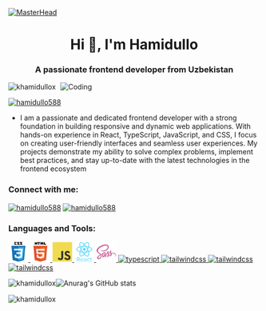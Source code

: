 [![MasterHead](https://miro.medium.com/v2/resize:fit:679/1*L_QoAG863l8QvqxpNyBiqw.gif)](https://rishavchanda.io)
<h1 align="center">Hi 👋, I'm Hamidullo</h1>
<h3 align="center">A passionate frontend developer from Uzbekistan</h3>
<img
  loop
  align="right"
  alt="Coding"
  width="400"
  src="https://miro.medium.com/v2/resize:fit:1360/0*7Q3yvSIv_t0ioJ-Z.gif"
/>

<p align="left">
  <img
    src="https://komarev.com/ghpvc/?username=khamidullox&label=Profile%20views&color=0e75b6&style=flat"
    alt="khamidullox"
  />
</p>

<p align="left">
  <a href="https://twitter.com/hamidullo588" target="blank"
    ><img
      src="https://img.shields.io/twitter/follow/hamidullo588?logo=twitter&style=for-the-badge"
      alt="hamidullo588"
  /></a>
</p>

- I am a passionate and dedicated frontend developer with a strong foundation in building responsive and dynamic web applications. With hands-on experience in React, TypeScript, JavaScript, and CSS, I focus on creating user-friendly interfaces and seamless user experiences. My projects demonstrate my ability to solve complex problems, implement best practices, and stay up-to-date with the latest technologies in the frontend ecosystem

<h3 align="left">Connect with me:</h3>
<p align="left">
  <a href="https://twitter.com/hamidullo588" target="blank"
    ><img
      align="center"
      src="https://raw.githubusercontent.com/rahuldkjain/github-profile-readme-generator/master/src/images/icons/Social/twitter.svg"
      alt="hamidullo588"
      height="30"
      width="40"
  /></a>
  <a href="https://instagram.com/hamidullo588" target="blank"
    ><img
      align="center"
      src="https://raw.githubusercontent.com/rahuldkjain/github-profile-readme-generator/master/src/images/icons/Social/instagram.svg"
      alt="hamidullo588"
      height="30"
      width="40"
  /></a>
</p>

<h3 align="left">Languages and Tools:</h3>
<p align="left">
  <a href="https://www.w3schools.com/css/" target="_blank" rel="noreferrer">
    <img
      src="https://raw.githubusercontent.com/devicons/devicon/master/icons/css3/css3-original-wordmark.svg"
      alt="css3"
      width="40"
      height="40"
    />
  </a>
  <a href="https://www.w3.org/html/" target="_blank" rel="noreferrer">
    <img
      src="https://raw.githubusercontent.com/devicons/devicon/master/icons/html5/html5-original-wordmark.svg"
      alt="html5"
      width="40"
      height="40"
    />
  </a>
  <a
    href="https://developer.mozilla.org/en-US/docs/Web/JavaScript"
    target="_blank"
    rel="noreferrer"
  >
    <img
      src="https://raw.githubusercontent.com/devicons/devicon/master/icons/javascript/javascript-original.svg"
      alt="javascript"
      width="40"
      height="40"
    />
  </a>
  <a href="https://reactjs.org/" target="_blank" rel="noreferrer">
    <img
      src="https://raw.githubusercontent.com/devicons/devicon/master/icons/react/react-original-wordmark.svg"
      alt="react"
      width="40"
      height="40"
    />
  </a>
  <a href="https://sass-lang.com" target="_blank" rel="noreferrer">
    <img
      src="https://raw.githubusercontent.com/devicons/devicon/master/icons/sass/sass-original.svg"
      alt="sass"
      width="40"
      height="40"
    />
  </a>
  <a href="https://www.typescriptlang.org/">
    <img
      src="https://upload.wikimedia.org/wikipedia/commons/thumb/4/4c/Typescript_logo_2020.svg/2048px-Typescript_logo_2020.svg.png"
      alt="typescript"
      width="40"
      height="40"
    />
  </a>
  <a href="https://tailwindcss.com/">
    <img
      src="https://encrypted-tbn0.gstatic.com/images?q=tbn:ANd9GcQM_7F3i33mMNr4giX8B2mwy1yl4_QLKtuINA&s"
      alt="tailwindcss"
      width="40"
      height="40"
    />
  </a>
  <a href="https://nextjs.org/">
    <img
      src="https://cdn.worldvectorlogo.com/logos/next-js.svg"
      alt="tailwindcss"
      width="40"
      height="40"
    />
  </a>
  <a href="https://redux.js.org/">
    <img
      src="https://raw.githubusercontent.com/reduxjs/redux/master/logo/logo.png"
      alt="tailwindcss"
      width="40"
      height="40"
    />
  </a>
</p>

<p>
  <img
    align="left"
    src="https://github-readme-stats.vercel.app/api/top-langs?username=khamidullox&show_icons=true&locale=en&layout=compact&show_icons=true&theme=highcontrast"
    alt="khamidullox"
  />
</p>

<!--https://github.com/anuraghazra/github-readme-stats-->
![Anurag's GitHub
stats](https://github-readme-stats.vercel.app/api?username=khamidullox&show_icons=true&theme=highcontrast)

<p>
  <img
    align="center"
    src="https://github-readme-streak-stats.herokuapp.com/?user=khamidullox&show_icons=true&theme=highcontrast"
    alt="khamidullox"
  />
</p>
